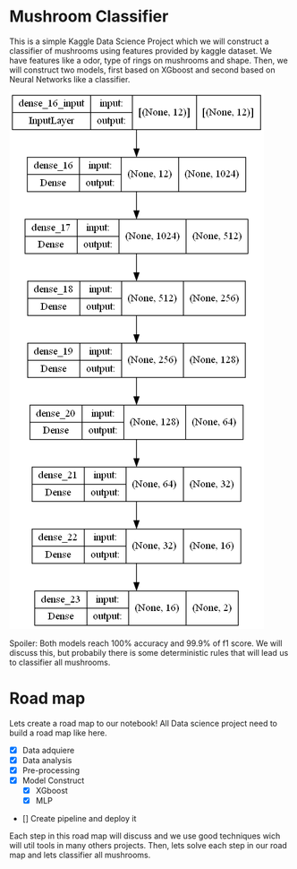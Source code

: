 # Mushroom Classifier

This is a simple Kaggle Data Science Project which we will construct a classifier of mushrooms using features provided by kaggle dataset. We have features like a odor, type of rings on mushrooms and shape. Then, we will construct two models, first based on XGboost and second based on Neural Networks like a classifier. 

![img1](mushroom.png)

Spoiler: Both models reach 100% accuracy and 99.9% of f1 score. We will discuss this, but probabily there is some deterministic rules that will lead us to classifier all mushrooms.

# Road map

Lets create a road map to our notebook! All Data science project need to build a road map like here.

- [x] Data adquiere
- [x] Data analysis
- [x] Pre-processing
- [x] Model Construct
    - [x] XGboost
    - [x] MLP
- [] Create pipeline and deploy it

Each step in this road map will discuss and we use good techniques wich will util tools in many others projects. Then, lets solve each step in our road map and lets classifier all mushrooms.